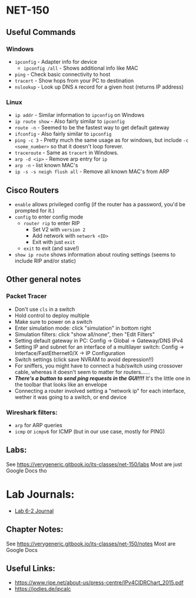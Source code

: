 # NET-150

## Useful Commands

### Windows
* `ipconfig` - Adapter info for device
  * `ipconfig /all` - Shows additional info like MAC
* `ping` - Check basic connectivity to host
* `tracert` - Show hops from your PC to destination
* `nslookup` - Look up DNS `A` record for a given host (returns IP address)

### Linux
* `ip addr` - Similar information to `ipconfig` on Windows
* `ip route show` - Also fairly similar to `ipconfig`
* `route -n` - Seemed to be the fastest way to get default gateway
* `ifconfig` - Also fairly similar to `ipconfig`
* `ping -c 3` - Pretty much the same usage as for windows, but include `-c <some_number>` so that it doesn't loop forever.
* `traceroute` - Same as `tracert` in Windows.
* `arp -d <ip>` - Remove arp entry for `ip`
* `arp -n` - list known MAC's
* `ip -s -s neigh flush all` - Remove all known MAC's from ARP

## Cisco Routers
* `enable` allows privileged config (if the router has a password, you'd be prompted for it.)
* `config` to enter config mode
  * `router rip` to enter RIP
    * Set V2 with `version 2`
    * Add network with `network <ID>`
    * Exit with just `exit`
  * `exit` to exit (and save!) 
* `show ip route` shows information about routing settings (seems to include RIP and/or static)

## Other general notes

### Packet Tracer
* Don't use `cls` in a switch
* Hold control to deploy multiple
* Make sure to power on a switch
* Enter simulation mode: click "simulation" in bottom right
* Simulation filters: click "show all/none", then "Edit Filters"
* Setting default gateway in PC: Config -> Global -> Gateway/DNS IPv4
* Setting IP and subnet for an interface of a multilayer switch: Config -> Interface/FastEthernet0/X -> IP Configuration
* Switch settings (click save NVRAM to avoid depression!!)
* For sniffers, you might have to connect a hub/switch using crossover cable, whereas it doesn't seem to matter for routers...... 
* ***There's a button to send ping requests in the GUI!!!!*** It's the little one in the toolbar that looks like an envelope
* Connecting a router involved setting a "network ip" for each interface, wether it was going to a switch, or end device

### Wireshark filters:
* `arp` for ARP queries
* `icmp` or `icmpv6` for ICMP (but in our use case, mostly for PING)

## Labs:
See https://verygeneric.gitbook.io/its-classes/net-150/labs
Most are just Google Docs tho

# Lab Journals:
- [Lab 6-2 Journal](net150/lab-journal-6-2.md)

## Chapter Notes:
See https://verygeneric.gitbook.io/its-classes/net-150/notes
Most are Google Docs

## Useful Links:
- https://www.ripe.net/about-us/press-centre/IPv4CIDRChart_2015.pdf
- https://jodies.de/ipcalc
